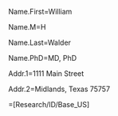 Name.First=William

Name.M=H

Name.Last=Walder

Name.PhD=MD, PhD

Addr.1=1111 Main Street

Addr.2=Midlands, Texas 75757

=[Research/ID/Base_US]